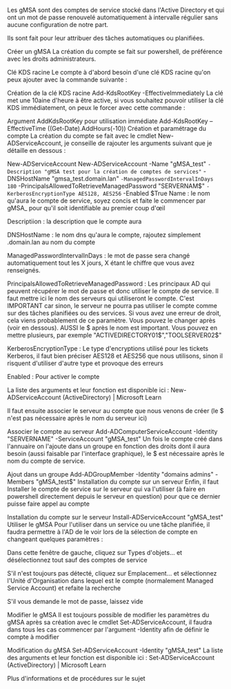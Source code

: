 Les gMSA sont des comptes de service stocké dans l'Active Directory et qui ont un mot de passe renouvelé automatiquement à intervalle régulier sans aucune configuration de notre part.

Ils sont fait pour leur attribuer des tâches automatiques ou planifiées.



Créer un gMSA
La création du compte se fait sur powershell, de préférence avec les droits administrateurs.

Clé KDS racine
Le compte à d'abord besoin d'une clé KDS racine qu'on peux ajouter avec la commande suivante :

Création de la clé KDS racine
Add-KdsRootKey -EffectiveImmediately
La clé met une 10aine d'heure à être active, si vous souhaitez pouvoir utiliser la clé KDS immédiatement, on peux le forcer avec cette commande :

Argument AddKdsRootKey pour utilisation immédiate
Add-KdsRootKey –EffectiveTime ((Get-Date).AddHours(-10))
Création et paramétrage du compte
La création du compte se fait avec le cmdlet New-ADServiceAccount, je conseille de rajouter les arguments suivant que je détaille en dessous :

New-ADServiceAccount
New-ADServiceAccount -Name "gMSA_test" `
                     -Description "gMSA test pour la création de comptes de services" `
                     -DNSHostName "gmsa_test.domain.lan" `
                     -ManagedPasswordIntervalInDays 180 `
                     -PrincipalsAllowedToRetrieveManagedPassword "SERVERNAM$" `
                     -KerberosEncryptionType AES128, AES256 `
                     -Enabled $True
Name : le nom qu'aura le compte de service, soyez concis et faite le commencer par gMSA_ pour qu'il soit identifiable au premier coup d'œil

Descriptiion : la description que le compte aura

DNSHostName : le nom dns qu'aura le compte, rajoutez simplement .domain.lan au nom du compte

ManagedPasswordIntervalInDays : le mot de passe sera changé automatiquement tout les X jours, X étant le chiffre que vous avez renseignés.

PrincipalsAllowedToRetrieveManagedPassword : Les principaux AD qui peuvent récupérer le mot de passe et donc utiliser le compte de service. Il faut mettre ici le nom des serveurs qui utiliseront le compte. C'est IMPORTANT car sinon, le serveur ne pourra pas utiliser le compte comme sur des tâches planifiées ou des services. Si vous avez une erreur de droit, cela viens probablement de ce paramètre. Vous pouvez le changer après (voir en dessous). AUSSI le $ après le nom est important. Vous pouvez en mettre plusieurs, par exemple "ACTIVEDIRECTORY01$","TOOLSERVER02$"

KerberosEncryptionType : Le type d'encryptions utilisé pour les tickets Kerberos, il faut bien préciser AES128 et AES256 que nous utilisons, sinon il risquent d'utiliser d'autre type et provoque des erreurs

Enabled : Pour activer le compte



La liste des arguments et leur fonction est disponible ici : New-ADServiceAccount (ActiveDirectory) | Microsoft Learn





Il faut ensuite associer le serveur au compte que nous venons de créer (le $ n'est pas nécessaire après le nom du serveur ici)

Associer le compte au serveur
Add-ADComputerServiceAccount -Identity "SERVERNAME" -ServiceAccount "gMSA_test"
Un fois le compte créé dans l'annuaire on l'ajoute dans un groupe en fonction des droits dont il aura besoin (aussi faisable par l'interface graphique), le $ est nécessaire après le nom du compte de service.

Ajout dans un groupe
Add-ADGroupMember -Identity "domains admins" -Members "gMSA_test$"
Installation du compte sur un serveur
Enfin, il faut Installer le compte de service sur le serveur qui va l'utiliser (à faire en powershell directement depuis le serveur en question) pour que ce dernier puisse faire appel au compte

Installation du compte sur le serveur
Install-ADServiceAccount "gMSA_test"
Utiliser le gMSA
Pour l'utiliser dans un service ou une tâche planifiée, il faudra permettre à l'AD de le voir lors de la sélection de compte en changeant quelques paramètres :

Dans cette fenêtre de gauche, cliquez sur Types d'objets... et désélectionnez tout sauf des comptes de service


S'il n'est toujours pas détecté, cliquez sur Emplacement... et sélectionnez l'Unité d'Organisation dans lequel est le compte (normalement Managed Service Account) et refaite la recherche

S'il vous demande le mot de passe, laissez vide

Modifier le gMSA
Il est toujours possible  de modifier les paramètres du gMSA après sa création avec le cmdlet Set-ADServiceAccount, il faudra dans tous les cas commencer par l'argument -Identity afin de définir le compte à modifier

Modification du gMSA
Set-ADServiceAccount -Identity "gMSA_test"
La liste des arguments et leur fonction est disponible ici : Set-ADServiceAccount (ActiveDirectory) | Microsoft Learn



Plus d'informations et de procédures sur le sujet
